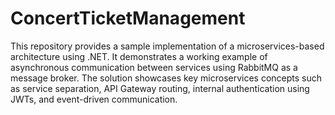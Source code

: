 # ConcertTicketManagement
This repository provides a sample implementation of a microservices-based architecture using .NET. It demonstrates a working example of asynchronous communication between services using RabbitMQ as a message broker. The solution showcases key microservices concepts such as service separation, API Gateway routing, internal authentication using JWTs, and event-driven communication.
